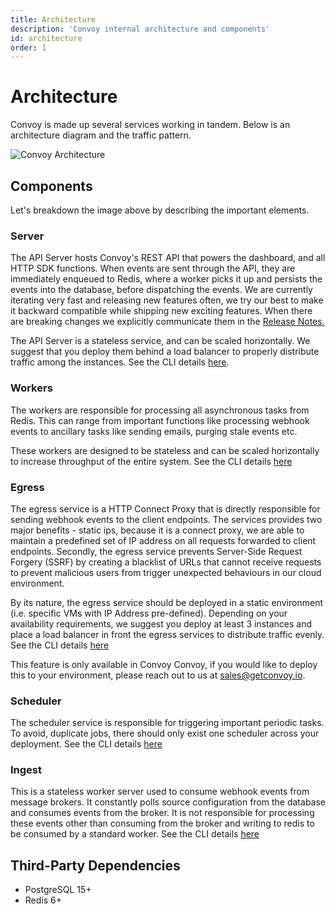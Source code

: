 ```yaml
---
title: Architecture
description: 'Convoy internal architecture and components'
id: architecture
order: 1
---
```


# Architecture
Convoy is made up several services working in tandem. Below is an architecture diagram and the traffic pattern.

![Convoy Architecture](/docs-assets/convoy-architecture-2.png)


## Components
Let's breakdown the image above by describing the important elements.

### Server
The API Server hosts Convoy's REST API that powers the dashboard, and all HTTP SDK functions. When events are sent through the API, they are immediately enqueued to Redis, where a worker picks it up and persists the events into the database, before dispatching the events. We are currently iterating very fast and releasing new features often, we try our best to make it backward compatible while shipping new exciting features. When there are breaking changes we explicitly communicate them in the [Release Notes.](https://getconvoy.io/docs/releases/version-8#release-highlights)

The API Server is a stateless service, and can be scaled horizontally. We suggest that you deploy them behind a load balancer to properly distribute traffic among the instances. See the CLI details [here](/docs/cli#server).

### Workers
The workers are responsible for processing all asynchronous tasks from Redis. This can range from important functions like processing webhook events to ancillary tasks like sending emails, purging stale events etc. 

These workers are designed to be stateless and can be scaled horizontally to increase throughput of the entire system. See the CLI details [here](/docs/cli#worker)

### Egress
The egress service is a HTTP Connect Proxy that is directly responsible for sending webhook events to the client endpoints. The services provides two major benefits - static ips, because it is a connect proxy, we are able to maintain a predefined set of IP address on all requests forwarded to client endpoints. Secondly, the egress service prevents Server-Side Request Forgery (SSRF) by creating a blacklist of URLs that cannot receive requests to prevent malicious users from trigger unexpected behaviours in our cloud environment.

By its nature, the egress service should be deployed in a static environment (i.e. specific VMs with IP Address pre-defined). Depending on your availability requirements, we suggest you deploy at least 3 instances and place a load balancer in front the egress services to distribute traffic evenly. See the CLI details [here](/docs/cli#egress)

This feature is only available in Convoy Convoy, if you would like to deploy this to your environment, please reach out to us at sales@getconvoy.io.

### Scheduler
The scheduler service is responsible for triggering important periodic tasks. To avoid, duplicate jobs, there should only exist one scheduler across your deployment. See the CLI details [here](/docs/cli#scheduler)

### Ingest
This is a stateless worker server used to consume webhook events from message brokers. It constantly polls source configuration from the database and consumes events from the broker. It is not responsible for processing these events other than consuming from the broker and writing to redis to be consumed by a standard worker. See the CLI details [here](/docs/cli#ingest)

## Third-Party Dependencies
- PostgreSQL 15+
- Redis 6+
